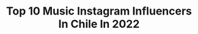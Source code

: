 ---
title: Top 10 Music Instagram Influencers In Chile In 2022
description: >-
  Find top music Instagram influencers in Chile in 2022. Most popular hashtags: #musica #musicachilena #chile.
platform: Instagram
hits: 248
text_top: Identify the most popular Instagram profiles on inBeat.
text_bottom: Our search engine has 248 Instagram influencers like this in Chile for you to contact.
profiles:
  - username: "gblumel"
    fullname: >-
      Gonzalo Blumel
    bio: >-
      Comprometido con un desarrollo integral para Chile. Talquino, Santiaguino y Futronino. #Cruzado #Músico #Lector
    location: "Chile"
    followers: 17679
    engagement: 794
    commentsToLikes: 0.764446
    id: ck55j9x3nwlb10i112ayyrk3z
    verified: true
    hashtags: "#semanadelapyme, #pymesmotordechile, #cuid, #carabineros93a"
  - username: "aldho"
    fullname: >-
      Aldo  Martinez
    bio: >-
      Amante de la música 🎶, Enemigo directo de la iniquidad !! “Las redes sociales no determinan el calibre de una persona” 📸📽📷 👇🏼👇🏼👇🏼
    location: "Chile"
    followers: 28004
    engagement: 1194
    commentsToLikes: 0.035572
    id: ck15p9qc5wsp60i19yeuz5j5l
    verified: false
    hashtags: "#una, #feliz2020, #cerveza, #encasa"
  - username: "nicoalamoj"
    fullname: >-
      𝗡𝗜𝗖𝗢𝗟𝗔́𝗦 𝗔𝗟𝗔𝗠𝗢
    bio: >-
      La música me transporta ✨ Estoy trabajando en mi próximo disco.
    location: "Chile"
    followers: 29425
    engagement: 335
    commentsToLikes: 0.088125
    id: ck5hfos5xyjmu0i11j0fuetnp
    verified: false
    hashtags: "#musicachilena, #chilegram, #portrait, #contravientoymarea"
  - username: "vinnatti"
    fullname: >-
      TINA
    bio: >-
      ‍‍ ‍‍‍ 　♌‍‍ ‍ ‍ bailo, canto, hago música✨ ‍ ‍　‍‍ ‍ #asYINGasYANG ‍ ‍ ‍ ‍📩 — wiggumv@gmail.com
    location: "Chile"
    followers: 31399
    engagement: 1257
    commentsToLikes: 0.019465
    id: ck5q54jr8rcjx0i114gnumxt9
    verified: false
    hashtags: "#mariachallenge, #blackpink, #kpop, #kpopcover"
  - username: "nickgcl_"
    fullname: >-
      Nick G
    bio: >-
      🔺 333 🔺 🔺 Productor Musical 🇨🇱 🔺 🔺 +20M Streams on Youtube and Spotify 🔺 🔺 @studiotrescl 🔺
    location: "Chile"
    followers: 16588
    engagement: 329
    commentsToLikes: 0.109588
    id: ck6uhuan4bala0j718ei3wsyr
    verified: false
    hashtags: "#333, #renunciapi"
  - username: "juanangel.oficial"
    fullname: >-
      𝐉𝐔𝐀𝐍  𝐀𝐍𝐆𝐄𝐋
    bio: >-
      🎙 Autor/Compositor - Músico🎵🇨🇱 📞 Contacto: jpibeas@gmail.com ⬇️#Ingrata ⬇️
    location: "Chile"
    followers: 133507
    engagement: 397
    commentsToLikes: 0.051558
    id: ck5c38x68ytmi0i114bhk5kn9
    verified: true
    hashtags: "#shazam, #single, #instagram, #musicachilena"
  - username: "yahismusica"
    fullname: >-
      YAHIS
    bio: >-
      Música, compositora, autora, cantante, pianista, Psicóloga, con expresiones artísticas en la pintura y escritura.
    location: "Chile"
    followers: 2545
    engagement: 984
    commentsToLikes: 0.136807
    id: ck6u73qzbjaw00j715lwu4ved
    verified: false
    hashtags: "#festivalpatagonia, #creacion, #primavera, #todosjuntos"
  - username: "chang_min_tama"
    fullname: >-
      MIN/민 우주의 소년 👽🚀🌠🌐
    bio: >-
      나와 같이 항상 미소 줄게요 🚀🌎🌟. crazy of dance/music 🎼 🙋‍♂MIRA AQUÍ NUEVO VÍDEO EN MI CANAL DE YOUTUBE💻📹🎬⏯
    location: "Chile"
    followers: 13923
    engagement: 763
    commentsToLikes: 0.029400
    id: ck5q54631raxu0i11kx0jcttd
    verified: false
    hashtags: "#dancecover, #stayathome, #wannabe, #itzy"
  - username: "djmariangil"
    fullname: >-
      Marian Gil 🤍✨
    bio: >-
      La música siempre será libertad para el alma 🎧 📲 Contact djmariangil@gmail.com
    location: "Chile"
    followers: 26889
    engagement: 550
    commentsToLikes: 0.019589
    id: ck6twjzvtsfte0j71udcs29f6
    verified: false
    hashtags: "#tbt, #youtube, #soundcloud"
  - username: "eldanidonoso"
    fullname: >-
      Daniel Andres🎙
    bio: >-
      STAFF @michocervera @oscarproduce CONTACTO info.ddonoso@gmail.com MI MUSICA AQUÍ ⬇️
    location: "Chile"
    followers: 17648
    engagement: 386
    commentsToLikes: 0.049269
    id: ck5q5qqs0u4vm0i113v9ea3qg
    verified: false
    hashtags: "#musicapagozal, #mente, #nuevosaires, #cancionesxdoquier"
---